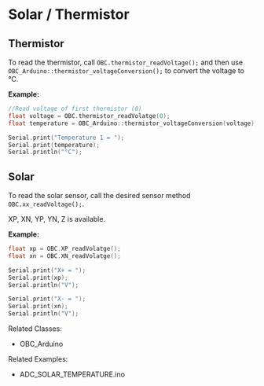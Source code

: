 # Solar / Thermistor

## Thermistor

To read the thermistor, call `OBC.thermistor_readVoltage();` and then use `OBC_Arduino::thermistor_voltageConversion();` to convert the voltage to °C.

**Example:**

```c
//Read voltage of first thermistor (0)
float voltage = OBC.thermistor_readVolatge(0);
float temperature = OBC_Arduino::thermistor_voltageConversion(voltage);

Serial.print("Temperature 1 = ");
Serial.print(temperature);
Serial.println("°C");
```

## Solar

To read the solar sensor, call the desired sensor method `OBC.xx_readVoltage();`.

XP, XN, YP, YN, Z is available.

**Example:**

```c
float xp = OBC.XP_readVolatge();
float xn = OBC.XN_readVolatge();

Serial.print("X+ = ");
Serial.print(xp);
Serial.println("V");

Serial.print("X- = ");
Serial.print(xn);
Serial.println("V");
```

Related Classes:

- OBC_Arduino

Related Examples:

- ADC_SOLAR_TEMPERATURE.ino
